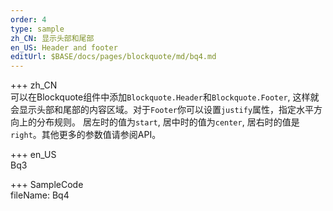 ```yaml
---   
order: 4 
type: sample  
zh_CN: 显示头部和尾部
en_US: Header and footer
editUrl: $BASE/docs/pages/blockquote/md/bq4.md
---      
```


+++ zh_CN   
可以在Blockquote组件中添加<Code>Blockquote.Header</Code>和<Code>Blockquote.Footer</Code>,
这样就会显示头部和尾部的内容区域。对于<Code>Footer</Code>你可以设置<Code>justify</Code>属性，指定水平方向上的分布规则。
居左时的值为<Code>start</Code>, 居中时的值为<Code>center</Code>, 居右时的值是<Code>right</Code>。其他更多的参数值请参阅API。 


+++ en_US   
Bq3

+++ SampleCode  
fileName: Bq4

